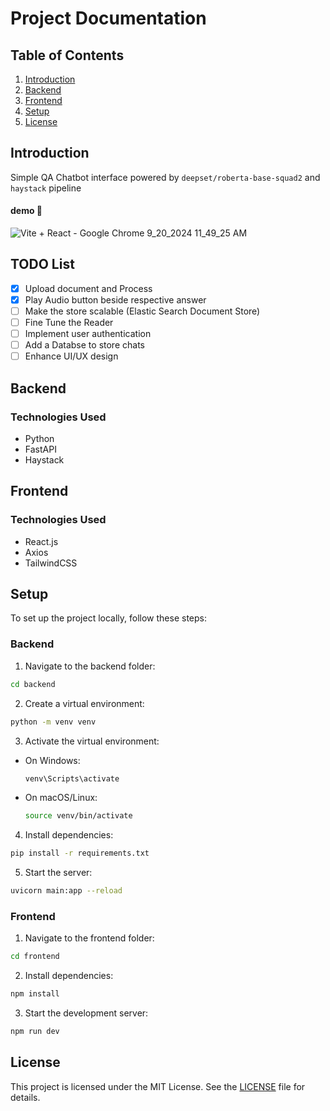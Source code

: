 # Project Documentation

## Table of Contents

1. [Introduction](#introduction)
2. [Backend](#backend)
3. [Frontend](#frontend)
4. [Setup](#setup)
5. [License](#license)

## Introduction

Simple QA Chatbot interface powered by `deepset/roberta-base-squad2` and `haystack` pipeline

#### demo 🚀
![Vite + React - Google Chrome 9_20_2024 11_49_25 AM](https://github.com/user-attachments/assets/42d4ee1a-7344-4a91-9422-923c6a2e1051)

## TODO List

- [x] Upload document and Process
- [x] Play Audio button beside respective answer
- [ ] Make the store scalable (Elastic Search Document Store)
- [ ] Fine Tune the Reader
- [ ] Implement user authentication
- [ ] Add a Databse to store chats
- [ ] Enhance UI/UX design

## Backend

### Technologies Used

- Python
- FastAPI
- Haystack

## Frontend

### Technologies Used

- React.js
- Axios
- TailwindCSS

## Setup

To set up the project locally, follow these steps:

### Backend

1. Navigate to the backend folder:

```sh
cd backend
```

2. Create a virtual environment:

```sh
python -m venv venv
```

3. Activate the virtual environment:

- On Windows:
  ```sh
  venv\Scripts\activate
  ```
- On macOS/Linux:
  ```sh
  source venv/bin/activate
  ```

4. Install dependencies:

```sh
pip install -r requirements.txt
```

5. Start the server:

```sh
uvicorn main:app --reload
```

### Frontend

1. Navigate to the frontend folder:

```sh
cd frontend
```

2. Install dependencies:

```sh
npm install
```

3. Start the development server:

```sh
npm run dev
```

## License

This project is licensed under the MIT License. See the [LICENSE](LICENSE) file for details.
